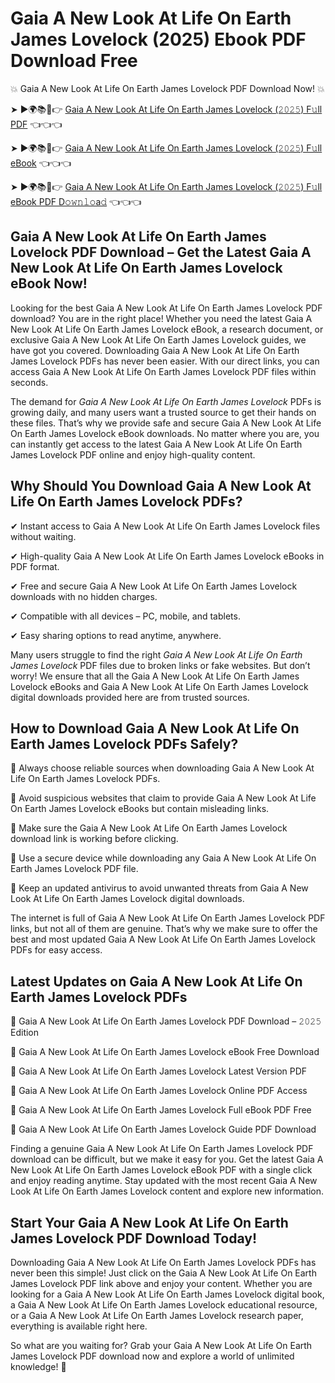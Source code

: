 # Gaia A New Look At Life On Earth James Lovelock (2025) Ebook PDF Download Free

💥 Gaia A New Look At Life On Earth James Lovelock PDF Download Now! 💥

➤ ►🌍📚📱👉 [Gaia A New Look At Life On Earth James Lovelock (𝟸𝟶𝟸𝟻) F𝚞ll PDF](https://getpdf.xyz/gaia-a-new-look-at-life-on-earth-james-lovelock) 👈👈👈


➤ ►🌍📚📱👉 [Gaia A New Look At Life On Earth James Lovelock (𝟸𝟶𝟸𝟻) F𝚞ll eBook](https://getpdf.xyz/gaia-a-new-look-at-life-on-earth-james-lovelock) 👈👈👈


➤ ►🌍📚📱👉 [Gaia A New Look At Life On Earth James Lovelock (𝟸𝟶𝟸𝟻) F𝚞ll eBook PDF D𝚘𝚠𝚗𝚕𝚘a𝚍](https://getpdf.xyz/gaia-a-new-look-at-life-on-earth-james-lovelock) 👈👈👈


## Gaia A New Look At Life On Earth James Lovelock PDF Download – Get the Latest Gaia A New Look At Life On Earth James Lovelock eBook Now!

Looking for the best Gaia A New Look At Life On Earth James Lovelock PDF download? You are in the right place! Whether you need the latest Gaia A New Look At Life On Earth James Lovelock eBook, a research document, or exclusive Gaia A New Look At Life On Earth James Lovelock guides, we have got you covered. Downloading Gaia A New Look At Life On Earth James Lovelock PDFs has never been easier. With our direct links, you can access Gaia A New Look At Life On Earth James Lovelock PDF files within seconds.

The demand for *Gaia A New Look At Life On Earth James Lovelock* PDFs is growing daily, and many users want a trusted source to get their hands on these files. That’s why we provide safe and secure Gaia A New Look At Life On Earth James Lovelock eBook downloads. No matter where you are, you can instantly get access to the latest Gaia A New Look At Life On Earth James Lovelock PDF online and enjoy high-quality content.

## Why Should You Download Gaia A New Look At Life On Earth James Lovelock PDFs?

✔ Instant access to Gaia A New Look At Life On Earth James Lovelock files without waiting.

✔ High-quality Gaia A New Look At Life On Earth James Lovelock eBooks in PDF format.

✔ Free and secure Gaia A New Look At Life On Earth James Lovelock downloads with no hidden charges.

✔ Compatible with all devices – PC, mobile, and tablets.

✔ Easy sharing options to read anytime, anywhere.

Many users struggle to find the right *Gaia A New Look At Life On Earth James Lovelock* PDF files due to broken links or fake websites. But don’t worry! We ensure that all the Gaia A New Look At Life On Earth James Lovelock eBooks and Gaia A New Look At Life On Earth James Lovelock digital downloads provided here are from trusted sources.

## How to Download Gaia A New Look At Life On Earth James Lovelock PDFs Safely?

📌 Always choose reliable sources when downloading Gaia A New Look At Life On Earth James Lovelock PDFs.

📌 Avoid suspicious websites that claim to provide Gaia A New Look At Life On Earth James Lovelock eBooks but contain misleading links.

📌 Make sure the Gaia A New Look At Life On Earth James Lovelock download link is working before clicking.

📌 Use a secure device while downloading any Gaia A New Look At Life On Earth James Lovelock PDF file.

📌 Keep an updated antivirus to avoid unwanted threats from Gaia A New Look At Life On Earth James Lovelock digital downloads.

The internet is full of Gaia A New Look At Life On Earth James Lovelock PDF links, but not all of them are genuine. That’s why we make sure to offer the best and most updated Gaia A New Look At Life On Earth James Lovelock PDFs for easy access.

## Latest Updates on Gaia A New Look At Life On Earth James Lovelock PDFs

🔹 Gaia A New Look At Life On Earth James Lovelock PDF Download – 𝟸𝟶𝟸𝟻 Edition

🔹 Gaia A New Look At Life On Earth James Lovelock eBook Free Download

🔹 Gaia A New Look At Life On Earth James Lovelock Latest Version PDF

🔹 Gaia A New Look At Life On Earth James Lovelock Online PDF Access

🔹 Gaia A New Look At Life On Earth James Lovelock Full eBook PDF Free

🔹 Gaia A New Look At Life On Earth James Lovelock Guide PDF Download

Finding a genuine Gaia A New Look At Life On Earth James Lovelock PDF download can be difficult, but we make it easy for you. Get the latest Gaia A New Look At Life On Earth James Lovelock eBook PDF with a single click and enjoy reading anytime. Stay updated with the most recent Gaia A New Look At Life On Earth James Lovelock content and explore new information.

## Start Your Gaia A New Look At Life On Earth James Lovelock PDF Download Today!

Downloading Gaia A New Look At Life On Earth James Lovelock PDFs has never been this simple! Just click on the Gaia A New Look At Life On Earth James Lovelock PDF link above and enjoy your content. Whether you are looking for a Gaia A New Look At Life On Earth James Lovelock digital book, a Gaia A New Look At Life On Earth James Lovelock educational resource, or a Gaia A New Look At Life On Earth James Lovelock research paper, everything is available right here.

So what are you waiting for? Grab your Gaia A New Look At Life On Earth James Lovelock PDF download now and explore a world of unlimited knowledge! 🚀